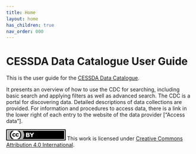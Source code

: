 ```yaml
---
title: Home
layout: home
has_children: true
nav_order: 000
---
```


# CESSDA Data Catalogue User Guide

This is the user guide for the [CESSDA Data Catalogue](https://datacatalogue.cessda.eu/).

It presents an overview of how to use the CDC for searching, including basic search and applying filters as well as advanced search.
The CDC is a portal for discovering data.
Detailed descriptions of data collections are provided.
For information and procedures to access data,
there is a link in the lower right of each entry to the website of the data provider [“Access data”].

![CC-BY-4.0](images/cc-by.svg "CC-BY-4.0")
This work is licensed under [Creative Commons Attribution 4.0 International](https://creativecommons.org/licenses/by/4.0/).

